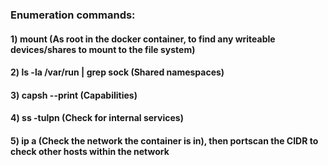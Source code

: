 ### Enumeration commands:

#### 1) mount (As root in the docker container, to find any writeable devices/shares to mount to the file system)

#### 2) ls -la /var/run | grep sock (Shared namespaces)

#### 3) capsh --print (Capabilities)

#### 4) ss -tulpn (Check for internal services)

#### 5) ip a (Check the network the container is in), then portscan the CIDR to check other hosts within the network
